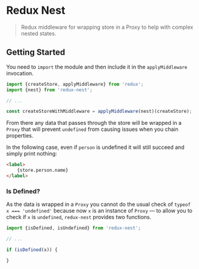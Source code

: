 # Redux Nest

> Redux middleware for wrapping store in a Proxy to help with complex nested states.

## Getting Started

You need to `import` the module and then include it in the `applyMiddleware` invocation.

```javascript
import {createStore, applyMiddleware} from 'redux';
import {nest} from 'redux-nest';

// ...

const createStoreWithMiddleware = applyMiddleware(nest)(createStore);
```

From there any data that passes through the store will be wrapped in a `Proxy` that will prevent `undefined` from causing issues when you chain properties.

In the following case, even if `person` is undefined it will still succeed and simply print nothing:

```html
<label>
    {store.person.name}
</label>
```

### Is Defined?

As the data is wrapped in a `Proxy` you cannot do the usual check of `typeof x === 'undefined'` because now `x` is an instance of `Proxy` &mdash; to allow you to check if `x` is `undefined`, `redux-nest` provides two functions.

```javascript
import {isDefined, isUndefined} from 'redux-nest';

// ...

if (isDefined(x)) {

}
